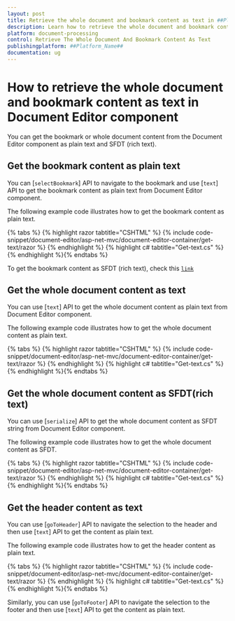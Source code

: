 ```yaml
---
layout: post
title: Retrieve the whole document and bookmark content as text in ##Platform_Name## Document Editor Component
description: Learn how to retrieve the whole document and bookmark content as text from the Syncfusion ##Platform_Name## Document Editor Component
platform: document-processing
control: Retrieve The Whole Document And Bookmark Content As Text
publishingplatform: ##Platform_Name##
documentation: ug
---
```


# How to retrieve the whole document and bookmark content as text in  Document Editor component

You can get the bookmark or whole document content from the Document Editor component as plain text and SFDT (rich text).

## Get the bookmark content as plain text

You can [`selectBookmark`] API to navigate to the bookmark and use [`text`] API to get the bookmark content as plain text from Document Editor component.

The following example code illustrates how to get the bookmark content as plain text.


{% tabs %}
{% highlight razor tabtitle="CSHTML" %}
{% include code-snippet/document-editor/asp-net-mvc/document-editor-container/get-text/razor %}
{% endhighlight %}
{% highlight c# tabtitle="Get-text.cs" %}
{% endhighlight %}{% endtabs %}

To get the bookmark content as SFDT (rich text), check this [`link`](../how-to/get-the-selected-content#get-the-selected-content-as-sfdt-rich-text)

## Get the whole document content as text

You can use [`text`] API to get the whole document content as plain text from Document Editor component.

The following example code illustrates how to get the whole document content as plain text.


{% tabs %}
{% highlight razor tabtitle="CSHTML" %}
{% include code-snippet/document-editor/asp-net-mvc/document-editor-container/get-text/razor %}
{% endhighlight %}
{% highlight c# tabtitle="Get-text.cs" %}
{% endhighlight %}{% endtabs %}

## Get the whole document content as SFDT(rich text)

You can use [`serialize`] API to get the whole document content as SFDT string from Document Editor component.

The following example code illustrates how to get the whole document content as SFDT.


{% tabs %}
{% highlight razor tabtitle="CSHTML" %}
{% include code-snippet/document-editor/asp-net-mvc/document-editor-container/get-text/razor %}
{% endhighlight %}
{% highlight c# tabtitle="Get-text.cs" %}
{% endhighlight %}{% endtabs %}

## Get the header content as text

You can use [`goToHeader`] API to navigate the selection to the header and then use [`text`] API to get the content as plain text.

The following example code illustrates how to get the header content as plain text.


{% tabs %}
{% highlight razor tabtitle="CSHTML" %}
{% include code-snippet/document-editor/asp-net-mvc/document-editor-container/get-text/razor %}
{% endhighlight %}
{% highlight c# tabtitle="Get-text.cs" %}
{% endhighlight %}{% endtabs %}

Similarly, you can use [`goToFooter`] API to navigate the selection to the footer and then use [`text`] API to get the content as plain text.